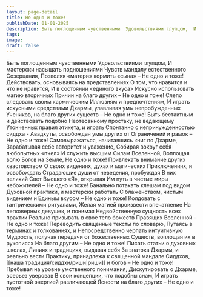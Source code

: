 ```yaml
---
layout: page-detail
title: Не одно и тоже!
publishDate: 01-01-2025
description: Быть поглощенным чувственными  Удовольствиями глупцом,  И мастерски насыщать подношениями  Чувств мандалу естественного  Созерцания,  Позволяя «матери» кормить «сына» – Не одно и тоже!  Действовать, основываясь на представлениях  О том, что нравится и что не нравится...
tags:
image:
draft: false
---
```

Быть поглощенным чувственными  Удовольствиями глупцом,  И мастерски насыщать подношениями  Чувств мандалу естественного  Созерцания,  Позволяя «матери» кормить «сына» – Не одно и тоже!  Действовать, основываясь на представлениях  О том, что нравится и что не нравится,  И в состоянии «единого вкуса»  Искусно использовать магию вторичных  Причин на благо других – Не одно и тоже!  Слепо следовать своим кармическим  Иллюзиям и предпочтениям,  И играть искусными средствами  Дхармы, улавливая умы непробужденных  Учеников, на благо других существ – Не одно и тоже!  Быть бестактным и действовать подобно  Неотесанному простаку, не ведающему  Утонченных правил этикета, и играть  Спонтанно с непринужденностью сиддха -  Авадхуты, освобождая умы других от  Ограничений и рамок –  Не одно и тоже!  Самовыражаться, начитавшись книг по Дхарме,  Зарабатывая себе авторитет и уважение,  Собирая вокруг себя любопытных «пчел»  И служить высшим Силам Вселенной,  Воплощая волю Богов на Земле, Не одно и тоже!  Привлекать внимание других хвастовством  О своих видениях, духах и магических  Приключениях, и освобождать  Страдающие души от неведения, пробуждая  В них великий Свет Высшего «Я», открывая  Им путь в чистые миры небожителей – Не одно и тоже!  Банально потакать клешам под видом  Духовной практики, и мастерски работать  С блаженством, чистым видением и  Единым вкусом – Не одно и тоже!  Колдовать с тантрическими ритуалами,  Желая магией произвести впечатление  На легковерных девушек, и понимая  Недвойственную сущность всех практик  Реально призывать в свое тело божеств  Правящих Вселенной – Не одно и тоже!  Переводить священные тексты по словарю,  Путаясь в терминах и толкованиях, и  Непосредственно черпать интуитивную  Мудрость, получая передачи от божественных  Существ, воплощая их в рукописях  На благо другим – Не одно и тоже!  Писать статьи о духовных школах, Линиях и традициях, выдавая себя  За знатока Дхармы, и реально вести  Практику, принадлежа к священной мандале  Сиддхов, [[наша традиция/сиддхи/риши|риши]] и богов – Не одно и тоже!  Пребывая на уровне умственного понимания,  Дискутировать о Дхарме, всерьез уверовав  В свои концепции, что подобны снам,  И играть пустотной энергией различающей  Ясности на благо других – Не одно и тоже!
